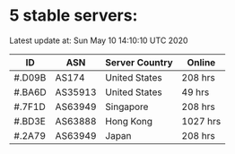 # 5 stable servers:

Latest update at: Sun May 10 14:10:10 UTC 2020

| ID | ASN | Server Country | Online |
| -- | --- | -------------- | ------ |
| #.D09B | AS174 | United States | 208 hrs |
| #.BA6D | AS35913 | United States | 49 hrs |
| #.7F1D | AS63949 | Singapore | 208 hrs |
| #.BD3E | AS63888 | Hong Kong | 1027 hrs |
| #.2A79 | AS63949 | Japan | 208 hrs |

